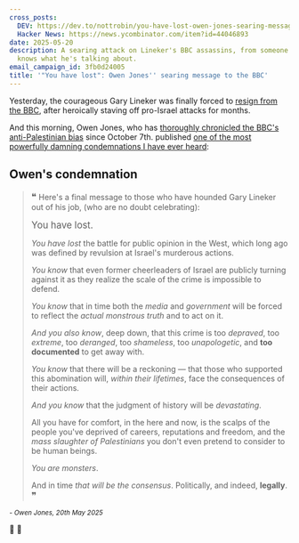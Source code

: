 ```yaml
---
cross_posts:
  DEV: https://dev.to/nottrobin/you-have-lost-owen-jones-searing-message-to-the-bbc-1od
  Hacker News: https://news.ycombinator.com/item?id=44046893
date: 2025-05-20
description: A searing attack on Lineker's BBC assassins, from someone who really
  knows what he's talking about.
email_campaign_id: 3fb0d24005
title: '"You have lost": Owen Jones'' searing message to the BBC'
---
```


Yesterday, the courageous Gary Lineker was finally forced to [resign from the BBC](https://www.youtube.com/watch?v=IBa9Ox7iJnw), after heroically staving off pro-Israel attacks for months.

And this morning, Owen Jones, who has [thoroughly chronicled the BBC's anti-Palestinian bias](https://www.dropsitenews.com/p/bbc-civil-war-gaza-israel-biased-coverage) since October 7th. published [one of the most powerfully damning condemnations I have ever heard](https://www.youtube.com/watch?v=45wt3d3FEiU&t=1133s):

## Owen's condemnation

> <big>❝</big> Here's a final message to those who have hounded Gary Lineker out of his job, (who are no doubt celebrating):
>  
> <big>You have lost.</big>
> 
> *You have lost* the battle for public opinion in the West, which long ago was defined by revulsion at Israel's murderous actions.
> 
> *You know* that even former cheerleaders of Israel are publicly turning against it as they realize the scale of the crime is impossible to defend.
> 
> *You know* that in time both the *media* and *government* will be forced to reflect the *actual monstrous truth* and to act on it.
> 
> *And you also know*, deep down, that this crime is too *depraved*, too *extreme*, too *deranged*, too *shameless*, too *unapologetic*, and **too documented** to get away with.
> 
> *You know* that there will be a reckoning — that those who supported this abomination will, *within their lifetimes*, face the consequences of their actions.
> 
> *And you know* that the judgment of history will be *devastating*.
> 
> All you have for comfort, in the here and now, is the scalps of the people you've deprived of careers, reputations and freedom, and the *mass slaughter of Palestinians* you don't even pretend to consider to be human beings.
> 
> *You are monsters*.
> 
> And in time *that will be the consensus*. Politically, and indeed, **legally**. <big>❞</big>

*<small>- Owen Jones, 20th May 2025</small>*

🫡 👏